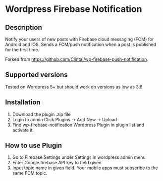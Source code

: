 # Wordpress Firebase Notification

## Description

Notify your users of new posts with Firebase cloud messaging (FCM) for Android and iOS. Sends a FCM/push notification when a post is published for the first time.

Forked from https://github.com/Clintal/wp-firebase-push-notification.

## Supported versions

Tested on Wordpress 5+ but should work on versions as low as 3.6

## Installation

1. Download the plugin .zip file
2. Login to admin Click Plugins -> Add New -> Upload
3. Find wp-firebase-notification Wordpress Plugin in plugin list and activate it.

## How to use Plugin

1. Go to Firebase Settings under Settings in wordpress admin menu
2. Enter Google firebase API key to field given.
3. Input topic name in given field. Your mobile apps must subscribe to the same FCM topic.
